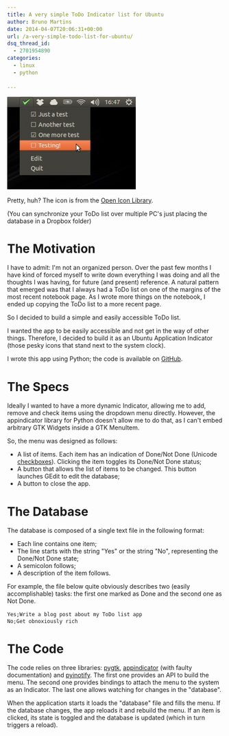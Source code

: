 ```yaml
---
title: A very simple ToDo Indicator list for Ubuntu
author: Bruno Martins
date: 2014-04-07T20:06:31+00:00
url: /a-very-simple-todo-list-for-ubuntu/
dsq_thread_id:
  - 2701954890
categories:
  - linux
  - python

---
```

![Screenshot of the running app](img/todo-appindicator.jpg)

Pretty, huh? The icon is from the [Open Icon Library](http://openiconlibrary.sourceforge.net/gallery2/?./Icons/actions/dialog-ok-apply-4.png "Yay! Icons!").

(You can synchronize your ToDo list over multiple PC's just placing the database in a Dropbox folder)

# The Motivation

I have to admit: I'm not an organized person. Over the past few months I have kind of forced myself to write down everything I was doing and all the thoughts I was having, for future (and present) reference. A natural pattern that emerged was that I always had a ToDo list on one of the margins of the most recent notebook page. As I wrote more things on the notebook, I ended up copying the ToDo list to a more recent page.

So I decided to build a simple and easily accessible ToDo list.

I wanted the app to be easily accessible and not get in the way of other things. Therefore, I decided to build it as an Ubuntu Application Indicator (those pesky icons that stand next to the system clock).

I wrote this app using Python; the code is available on [GitHub](https://github.com/brunoseivam/todoindicator "ToDo Indicator on Github!").

# The Specs

Ideally I wanted to have a more dynamic Indicator, allowing me to add, remove and check items using the dropdown menu directly. However, the appindicator library for Python doesn't allow me to do that, as I can't embed arbitrary GTK Widgets inside a GTK MenuItem.

So, the menu was designed as follows:

  * A list of items. Each item has an indication of Done/Not Done (Unicode [checkboxes](http://en.wikipedia.org/wiki/Checkbox#Unicode "Unicode checkboxes ☑")). Clicking the item toggles its Done/Not Done status;
  * A button that allows the list of items to be changed. This button launches GEdit to edit the database;
  * A button to close the app.

# The Database

The database is composed of a single text file in the following format:

  * Each line contains one item;
  * The line starts with the string "Yes" or the string "No", representing the Done/Not Done state;
  * A semicolon follows;
  * A description of the item follows.

For example, the file below quite obviously describes two (easily accomplishable) tasks: the first one marked as Done and the second one as Not Done.

    Yes;Write a blog post about my ToDo list app
    No;Get obnoxiously rich

# The Code

The code relies on three libraries: [pygtk](http://www.pygtk.org/ "PyGTK"), [appindicator](https://unity.ubuntu.com/projects/appindicators/ "AppIndicators") (with faulty documentation) and [pyinotify](http://pyinotify.sourceforge.net/ "PyINotify"). The first one provides an API to build the menu. The second one provides bindings to attach the menu to the system as an Indicator. The last one allows watching for changes in the "database".

When the application starts it loads the "database" file and fills the menu. If the database changes, the app reloads it and rebuild the menu. If an item is clicked, its state is toggled and the database is updated (which in turn triggers a reload).

